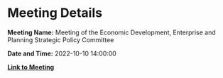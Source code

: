 # Meeting Details

**Meeting Name:** Meeting of the Economic Development, Enterprise and Planning Strategic Policy Committee

**Date and Time:** 2022-10-10 14:00:00

**[Link to Meeting](https://www.limerick.ie/council/whats-on/meeting-economic-development-enterprise-and-planning-strategic-policy-committee-5)**
